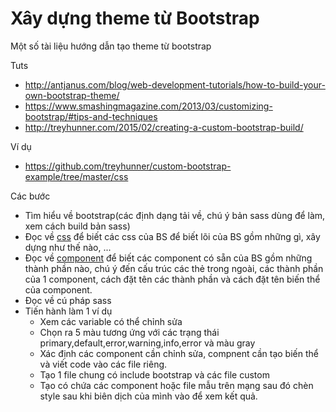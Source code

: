 # Xây dựng theme từ Bootstrap

Một số tài liệu hướng dẫn tạo theme từ bootstrap

Tuts 

  - http://antjanus.com/blog/web-development-tutorials/how-to-build-your-own-bootstrap-theme/
  - https://www.smashingmagazine.com/2013/03/customizing-bootstrap/#tips-and-techniques
  - http://treyhunner.com/2015/02/creating-a-custom-bootstrap-build/
  
Ví dụ

  - https://github.com/treyhunner/custom-bootstrap-example/tree/master/css

Các bước

- Tìm hiểu về bootstrap(các định dạng tải về, chú ý bản sass dùng để làm, xem cách build bản sass)
- Đọc về [css](http://getbootstrap.com/css/) để biết các css của BS để biết lõi của BS gồm những gì, xây dựng như thế nào, ...
- Đọc về [component](http://getbootstrap.com/components/) để biết các component có sẵn của BS gồm những thành phần nào, chú ý đến cấu trúc các thẻ trong ngoài, các thành phần của 1 component, cách đặt tên các thành phần và cách đặt tên biến thể của component.
- Đọc về cú pháp sass
- Tiến hành làm 1 ví dụ 
  + Xem các variable có thể chỉnh sửa
  + Chọn ra 5 màu tương ứng với các trạng thái primary,default,error,warning,info,error và màu gray
  + Xác định các component cần chỉnh sửa, compnent cần tạo biến thể và viết code vào các file riêng.
  + Tạo 1 file chung có include bootstrap và các file custom
  + Tạo có chứa các component hoặc file mẫu trên mạng sau đó chèn style sau khi biên dịch của mình vào để xem kết quả.
